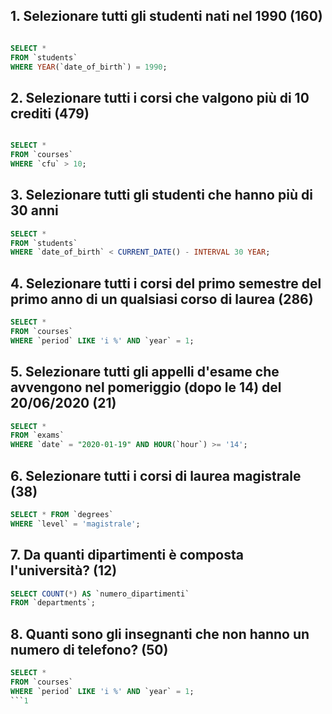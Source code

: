 ## 1. Selezionare tutti gli studenti nati nel 1990 (160)

```sql

SELECT *
FROM `students`
WHERE YEAR(`date_of_birth`) = 1990;

```

## 2. Selezionare tutti i corsi che valgono più di 10 crediti (479)

```sql

SELECT *
FROM `courses`
WHERE `cfu` > 10;

```
## 3. Selezionare tutti gli studenti che hanno più di 30 anni

```sql
SELECT *
FROM `students`
WHERE `date_of_birth` < CURRENT_DATE() - INTERVAL 30 YEAR;
```

## 4. Selezionare tutti i corsi del primo semestre del primo anno di un qualsiasi corso di laurea (286)

```sql
SELECT *
FROM `courses`
WHERE `period` LIKE 'i %' AND `year` = 1;
```

## 5. Selezionare tutti gli appelli d'esame che avvengono nel pomeriggio (dopo le 14) del 20/06/2020 (21)

```sql
SELECT *
FROM `exams`
WHERE `date` = "2020-01-19" AND HOUR(`hour`) >= '14';
```

## 6. Selezionare tutti i corsi di laurea magistrale (38)

```sql
SELECT * FROM `degrees`
WHERE `level` = 'magistrale';
```

## 7. Da quanti dipartimenti è composta l'università? (12)

```sql
SELECT COUNT(*) AS `numero_dipartimenti`
FROM `departments`;
```

## 8. Quanti sono gli insegnanti che non hanno un numero di telefono? (50)

```sql
SELECT *
FROM `courses`
WHERE `period` LIKE 'i %' AND `year` = 1;
```1